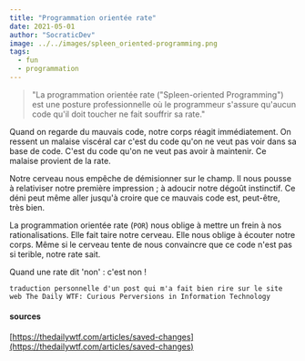 ```yaml
---
title: "Programmation orientée rate"
date: 2021-05-01
author: "SocraticDev"
image: ../../images/spleen_oriented-programming.png
tags:
  - fun
  - programmation
---
```


> "La programmation orientée rate ("Spleen-oriented Programming") est une posture professionnelle où le programmeur s'assure qu'aucun code qu'il doit toucher ne fait souffrir sa rate."

Quand on regarde du mauvais code, notre corps réagit immédiatement. On ressent un malaise viscéral car c'est du code qu'on ne veut pas voir dans sa base de code. C'est du code qu'on ne veut pas avoir à maintenir. Ce malaise provient de la rate.

Notre cerveau nous empêche de démisionner sur le champ. Il nous pousse à relativiser notre première impression ; à adoucir notre dégoût instinctif. Ce déni peut même aller jusqu'à croire que ce mauvais code est, peut-être, très bien.

La programmation orientée rate (`POR`) nous oblige à mettre un frein à nos rationalisations. Elle fait taire notre cerveau. Elle nous oblige à écouter notre corps. Même si le cerveau tente de nous convaincre que ce code n'est pas si terible, notre rate sait.

Quand une rate dit 'non' : c'est non !

`traduction personnelle d'un post qui m'a fait bien rire sur le site web The Daily WTF: Curious Perversions in Information Technology`

#### sources

[https://thedailywtf.com/articles/saved-changes](https://thedailywtf.com/articles/saved-changes)
